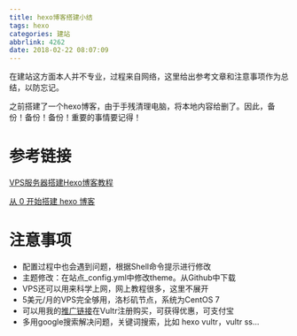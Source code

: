 ```yaml
---
title: hexo博客搭建小结
tags: hexo
categories: 建站
abbrlink: 4262
date: 2018-02-22 08:07:09
---
```


 在建站这方面本人并不专业，过程来自网络，这里给出参考文章和注意事项作为总结，以防忘记。<!--more-->

 之前搭建了一个hexo博客，由于手残清理电脑，将本地内容给删了。因此，备份！备份！备份！重要的事情要记得！
# 参考链接

[VPS服务器搭建Hexo博客教程](https://www.hellolvs.com/hexo/)

[从 0 开始搭建 hexo 博客](https://eliyar.biz/how_to_build_hexo_blog/)

# 注意事项

- 配置过程中也会遇到问题，根据Shell命令提示进行修改
- 主题修改：在站点_config.yml中修改theme。从Github中下载
- VPS还可以用来科学上网，网上教程很多，这里不展开
- 5美元/月的VPS完全够用，洛杉矶节点，系统为CentOS 7
- 可以用我的[推广链接](https://www.vultr.com/?ref=7212869)在Vultr注册购买，可获得优惠，可支付宝
- 多用google搜索解决问题，关键词搜索，比如 hexo vultr，vultr ss...